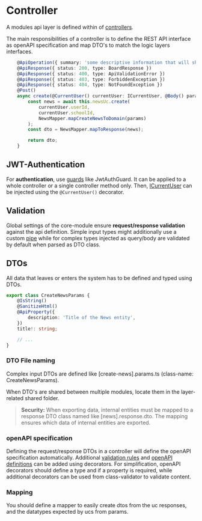 # Controller

A modules api layer is defined within of [controllers](https://docs.nestjs.com/controllers).

The main responsibilities of a controller is to define the REST API interface as openAPI specification and map DTO's to match the logic layers interfaces.

```TypeScript
    @ApiOperation({ summary: 'some descriptive information that will show up in the API documentation' })
    @ApiResponse({ status: 200, type: BoardResponse })
    @ApiResponse({ status: 400, type: ApiValidationError })
    @ApiResponse({ status: 403, type: ForbiddenException })
    @ApiResponse({ status: 404, type: NotFoundException })
    @Post()
    async create(@CurrentUser() currentUser: ICurrentUser, @Body() params: CreateNewsParams): Promise<NewsResponse> {
        const news = await this.newsUc.create(
            currentUser.userId,
            currentUser.schoolId,
            NewsMapper.mapCreateNewsToDomain(params)
        );
        const dto = NewsMapper.mapToResponse(news);

        return dto;
    }
```

## JWT-Authentication

For **authentication**, use [guards](https://docs.nestjs.com/guards) like JwtAuthGuard. It can be applied to a whole controller or a single controller method only. Then, [ICurrentUser](/apps/server/src/modules/authentication/interface/jwt-payload.ts) can be injected using the `@CurrentUser()` decorator.

## Validation

Global settings of the core-module ensure **request/response validation** against the api definition. Simple input types might additionally use a custom [pipe](https://docs.nestjs.com/pipes) while for complex types injected as query/body are validated by default when parsed as DTO class.

## DTOs

All data that leaves or enters the system has to be defined and typed using DTOs.

```typescript
export class CreateNewsParams {
    @IsString()
    @SanitizeHtml()
    @ApiProperty({
        description: 'Title of the News entity',
    })
    title!: string;

    // ...
}
```

### DTO File naming

Complex input DTOs are defined like [create-news].params.ts (class-name: CreateNewsParams).

When DTO's are shared between multiple modules, locate them in the layer-related shared folder.

> **Security:** When exporting data, internal entities must be mapped to a response DTO class named like [news].response.dto. The mapping ensures which data of internal entities are exported.

### openAPI specification

Defining the request/response DTOs in a controller will define the openAPI specification automatically. Additional [validation rules](https://docs.nestjs.com/techniques/validation) and [openAPI definitions](https://docs.nestjs.com/openapi/decorators) can be added using decorators. For simplification, openAPI decorators should define a type and if a property is required, while additional decorators can be used from class-validator to validate content.

### Mapping

You should define a mapper to easily create dtos from the uc responses, and the datatypes expected by ucs from params.
